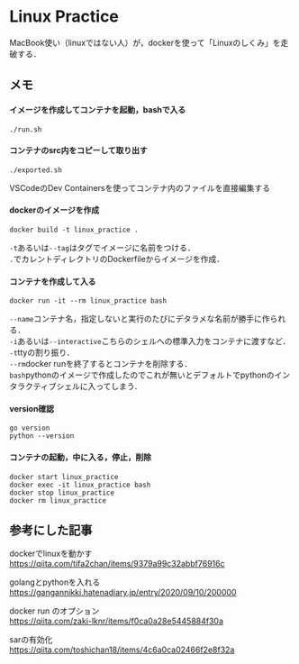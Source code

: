 # Linux Practice

MacBook使い（linuxではない人）が，dockerを使って「Linuxのしくみ」を走破する．

## メモ
#### イメージを作成してコンテナを起動，bashで入る
```
./run.sh
```

#### コンテナのsrc内をコピーして取り出す
```
./exported.sh
```

VSCodeのDev Containersを使ってコンテナ内のファイルを直接編集する

#### dockerのイメージを作成
```
docker build -t linux_practice .
```
`-t`あるいは`--tag`はタグでイメージに名前をつける．  
`.`でカレントディレクトリのDockerfileからイメージを作成．

#### コンテナを作成して入る
```
docker run -it --rm linux_practice bash
```
`--name`コンテナ名，指定しないと実行のたびにデタラメな名前が勝手に作られる．  
`-i`あるいは`--interactive`こちらのシェルへの標準入力をコンテナに渡すなど．  
`-t`ttyの割り振り．  
`--rm`docker runを終了するとコンテナを削除する．   
`bash`pythonのイメージで作成したのでこれが無いとデフォルトでpythonのインタラクティブシェルに入ってしまう．

#### version確認
```
go version
python --version
```

#### コンテナの起動，中に入る，停止，削除
```
docker start linux_practice
docker exec -it linux_practice bash
docker stop linux_practice
docker rm linux_practice
```

## 参考にした記事

dockerでlinuxを動かす  
https://qiita.com/tifa2chan/items/9379a99c32abbf76916c

golangとpythonを入れる  
https://gangannikki.hatenadiary.jp/entry/2020/09/10/200000

docker run のオプション  
https://qiita.com/zaki-lknr/items/f0ca0a28e5445884f30a

sarの有効化  
https://qiita.com/toshichan18/items/4c6a0ca02466f2e8f32a
